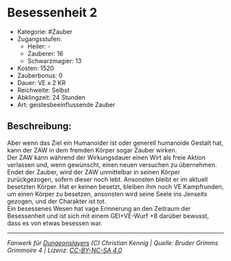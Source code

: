 # Besessenheit 2  
- Kategorie: #Zauber  
- Zugangsstufen:  
  - Heiler: -  
  - Zauberer: 16  
  - Schwarzmagier: 13  
- Kosten: 1520  
- Zauberbonus: 0  
- Dauer: VE x 2 KR  
- Reichweite: Selbst  
- Abklingzeit: 24 Stunden  
- Art: geistesbeeinflussende Zauber     

## Beschreibung:
Aber wenn das Ziel ein Humanoider ist oder generell humanoide Gestalt hat, kann der ZAW in dem fremden Körper sogar Zauber wirken.<br>Der ZAW kann während der Wirkungsdauer einen Wirt als freie Aktion verlassen und, wenn gewünscht, einen neuen versuchen zu übernehmen. Endet der Zauber, wird der ZAW unmittelbar in seinen Körper zurückgezogen, sofern dieser noch lebt. Ansonsten bleibt er im aktuell besetzten Körper. Hat er keinen besetzt, bleiben ihm noch VE Kampfrunden, um einen Körper zu besetzen, ansonsten wird seine Seele ins Jenseits gezogen, und der Charakter ist tot.<br> Ein besessenes Wesen hat vage Erinnerung an den Zeitraum der Besessenheit und ist sich mit einem GEI+VE-Wurf +8 darüber bewusst, dass es von etwas besessen war.


___
*Fanwerk für [Dungeonslayers](https://www.dungeonslayers.net/) (C) Christian Kennig | Quelle: Bruder Grimms Grimmoire 4 | Lizenz: [CC-BY-NC-SA 4.0](https://creativecommons.org/licenses/by-nc-sa/4.0/deed.de)*